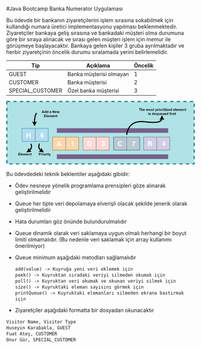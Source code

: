 #Java Bootcamp Banka Numerator Uygulaması

Bu ödevde bir bankanın ziyaretçilerini işlem sırasına sokabilmek için kullandığı numara üretici implementasyonu yapılması
beklenmektedir. Ziyaretçiler bankaya geliş sırasına ve bankadaki müşteri olma durumuna göre bir sıraya alınacak ve 
sırası gelen müşteri işlem için memur ile görüşmeye başlayacaktır. Bankaya gelen kişiler 3 gruba ayrılmaktadır ve herbir
ziyaretçinin öncelik durumu sıralamada yerini belirlemelidir.


| Tip | Açıklama | Öncelik |
|------------- | ---------- | --------|
| GUEST |Banka müşterisi olmayan| 1 |
| CUSTOMER |Banka müşterisi | 2 |
| SPECIAL_CUSTOMER |Özel banka müşterisi | 3 |


![Queue](./PriorityQueue.png)

Bu ödevdedeki teknik beklentiler aşağıdaki gibidir:
* Ödev nesneye yönelik programlama prensipleri göze alınarak geliştirilmelidir
* Queue her tipte veri depolamaya elverişli olacak şekilde jenerik olarak geliştirilmelidir
* Hata durumları göz önünde bulundurulmalıdır
* Queue dinamik olarak veri saklamaya uygun olmalı herhangi bir boyut limiti olmamalıdır. (Bu nedenle veri saklamak için 
  array kullanımı önerilmiyor)
* Queue minimum aşağıdaki metodları sağlamalıdır

      add(value) -> Kuyruğa yeni veri eklemek için
      peek() -> Kuyruktan sıradaki veriyi silmeden okumak için
      poll() -> Kuyruktan veri okumak ve okunan veriyi silmek için
      size() -> Kuyruktaki eleman sayısını görmek için
      printQueue() -> Kuyruktaki elemanları silmeden ekrana bastırmak için

* Ziyaretçiler aşağıdaki formatta bir dosyadan okunacaktır

```text
Visitor Name, Visitor Type
Huseyin Karabakla, GUEST
Fuat Ateş, CUSTOMER
Onur Gür, SPECIAL_CUSTOMER
```

